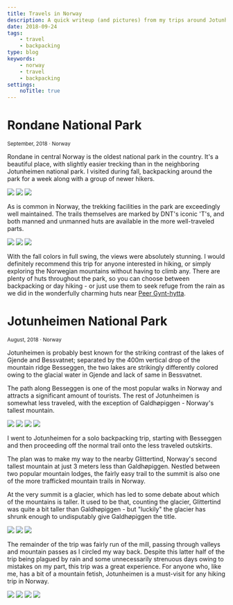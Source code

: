 ```yaml
---
title: Travels in Norway
description: A quick writeup (and pictures) from my trips around Jotunheimen and Rondane
date: 2018-09-24
tags:
    - travel
    - backpacking
type: blog
keywords:
    - norway
    - travel
    - backpacking
settings:
    noTitle: true
---
```


<centered-title>
    <h1>Rondane National Park</h1>
    <small>September, 2018 ⋅ Norway</small>
</centered-title>

Rondane in central Norway is the oldest national park in the country. It's a beautiful place, with slightly easier trecking than in the neighboring Jotunheimen national park. I visited during fall, backpacking around the park for a week along with a group of newer hikers.

<picture-grid columns="2">
    <img src="rondane/20180917_133732.jpg" />
    <img src="rondane/20180917_173920.jpg" />
    <img src="rondane/20180919_124723.jpg" />
</picture-grid>

As is common in Norway, the trekking facilities in the park are exceedingly well maintained. The trails themselves are marked by DNT's iconic 'T's, and both manned and unmanned huts are available in the more well-traveled parts.

<picture-grid columns="2">
    <img class="full" src="rondane/20180921_095737.jpg" />
    <img src="rondane/20180922_090416.jpg" />
    <img src="rondane/20180922_090703.jpg" />
</picture-grid>

With the fall colors in full swing, the views were absolutely stunning. I would definitely recommend this trip for anyone interested in hiking, or simply exploring the Norwegian mountains without having to climb any. There are plenty of huts throughout the park, so you can choose between backpacking or day hiking - or just use them to seek refuge from the rain as we did in the wonderfully charming huts near [Peer Gynt-hytta](https://www.visitnorway.dk/listings/peer-gynt-hytta-i-rondane-nasjonalpark/199463/).

<centered-title>
    <h1>Jotunheimen National Park</h1>
    <small>August, 2018 ⋅ Norway</small>
</centered-title>

Jotunheimen is probably best known for the striking contrast of the lakes of Gjende and Bessvatnet; separated by the 400m vertical drop of the mountain ridge Besseggen, the two lakes are strikingly differently colored owing to the glacial water in Gjende and lack of same in Bessvatnet.

The path along Besseggen is one of the most popular walks in Norway and attracts a significant amount of tourists. The rest of Jotunheimen is somewhat less traveled, with the exception of Galdhøpiggen - Norway's tallest mountain.

<picture-grid columns="2">
    <img src="jotunheimen/20180812_140643.jpg" />
    <img src="jotunheimen/20180813_082817.jpg" />
    <img src="jotunheimen/20180813_094250.jpg" />
    <img src="jotunheimen/20180813_164049.jpg" />
</picture-grid>

I went to Jotunheimen for a solo backpacking trip, starting with Besseggen and then proceeding off the normal trail onto the less traveled outskirts.

The plan was to make my way to the nearby Glittertind, Norway's second tallest mountain at just 3 meters less than Galdhøpiggen. Nestled between two popular mountain lodges, the fairly easy trail to the summit is also one of the more trafficked mountain trails in Norway.

At the very summit is a glacier, which has led to some debate about which of the mountains is taller. It used to be that, counting the glacier, Glittertind was quite a bit taller than Galdhøpiggen - but "luckily" the glacier has shrunk enough to undisputably give Galdhøpiggen the title.

<picture-grid columns="2">
    <img src="jotunheimen/20180814_150128.jpg" />
    <img src="jotunheimen/20180814_151419.jpg" />
    <img src="jotunheimen/20180814_154526.jpg" />
</picture-grid>

The remainder of the trip was fairly run of the mill, passing through valleys and mountain passes as I circled my way back. Despite this latter half of the trip being plagued by rain and some unnecessarily strenuous days owing to mistakes on my part, this trip was a great experience. For anyone who, like me, has a bit of a mountain fetish, Jotunheimen is a must-visit for any hiking trip in Norway.

<picture-grid columns="2">
    <img src="jotunheimen/20180815_081152.jpg" />
    <img src="jotunheimen/20180816_102322.jpg" />
    <img src="jotunheimen/20180816_150145.jpg" />
    <img src="jotunheimen/20180817_081523.jpg" />
</picture-grid>
